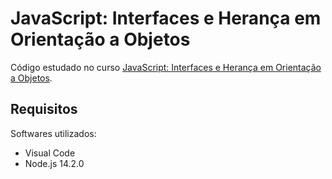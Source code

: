 # JavaScript: Interfaces e Herança em Orientação a Objetos

Código estudado no curso [JavaScript: Interfaces e Herança em Orientação a Objetos](https://cursos.alura.com.br/course/javascript-polimorfismo).

## Requisitos

Softwares utilizados:

* Visual Code
* Node.js 14.2.0
